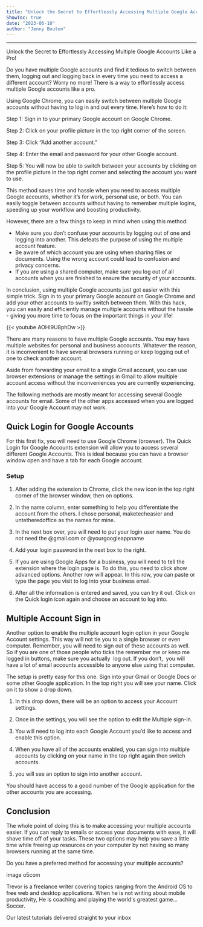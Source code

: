 ```yaml
---
title: "Unlock the Secret to Effortlessly Accessing Multiple Google Accounts Like a Pro!"
ShowToc: true 
date: "2023-06-10"
author: "Jenny Bouton"
---
```

*****
Unlock the Secret to Effortlessly Accessing Multiple Google Accounts Like a Pro!

Do you have multiple Google accounts and find it tedious to switch between them, logging out and logging back in every time you need to access a different account? Worry no more! There is a way to effortlessly access multiple Google accounts like a pro.

Using Google Chrome, you can easily switch between multiple Google accounts without having to log in and out every time. Here’s how to do it:

Step 1: Sign in to your primary Google account on Google Chrome.

Step 2: Click on your profile picture in the top right corner of the screen.

Step 3: Click “Add another account.”

Step 4: Enter the email and password for your other Google account.

Step 5: You will now be able to switch between your accounts by clicking on the profile picture in the top right corner and selecting the account you want to use.

This method saves time and hassle when you need to access multiple Google accounts, whether it’s for work, personal use, or both. You can easily toggle between accounts without having to remember multiple logins, speeding up your workflow and boosting productivity.

However, there are a few things to keep in mind when using this method:

- Make sure you don’t confuse your accounts by logging out of one and logging into another. This defeats the purpose of using the multiple account feature.
- Be aware of which account you are using when sharing files or documents. Using the wrong account could lead to confusion and privacy concerns.
- If you are using a shared computer, make sure you log out of all accounts when you are finished to ensure the security of your accounts.

In conclusion, using multiple Google accounts just got easier with this simple trick. Sign in to your primary Google account on Google Chrome and add your other accounts to swiftly switch between them. With this hack, you can easily and efficiently manage multiple accounts without the hassle - giving you more time to focus on the important things in your life!

{{< youtube AOHI9U8phDw >}} 



There are many reasons to have multiple Google accounts. You may have multiple websites for personal and business accounts. Whatever the reason, it is inconvenient to have several browsers running or keep logging out of one to check another account.
 
Aside from forwarding your email to a single Gmail account, you can use browser extensions or manage the settings in Gmail to allow multiple account access without the inconveniences you are currently experiencing.
 
The following methods are mostly meant for accessing several Google accounts for email. Some of the other apps accessed when you are logged into your Google Account may not work.

 
## Quick Login for Google Accounts
 
For this first fix, you will need to use Google Chrome (browser). The Quick Login for Google Accounts extension will allow you to access several different Google Accounts. This is ideal because you can have a browser window open and have a tab for each Google account.
 
### Setup
 
1. After adding the extension to Chrome, click the new icon in the top right corner of the browser window, then on options.
 

 
2. In the name column, enter something to help you differentiate the account from the others. I chose personal, maketecheasier and untetheredoffice as the names for mine.
 
3. In the next box over, you will need to put your login user name. You do not need the @gmail.com or @yourgoogleappname
 
4. Add your login password in the next box to the right.
 
5. If you are using Google Apps for a business, you will need to tell the extension where the login page is. To do this, you need to click show advanced options. Another row will appear. In this row, you can paste or type the page you visit to log into your business email.
 
6. After all the information is entered and saved, you can try it out. Click on the Quick login icon again and choose an account to log into.
 
## Multiple Account Sign in
 
Another option to enable the multiple account login option in your Google Account settings. This way will not tie you to a single browser or even computer. Remember, you will need to sign out of these accounts as well. So if you are one of those people who ticks the remember me or keep me logged in buttons, make sure you actually  log out. If you don’t,  you will have a lot of email accounts accessible to anyone else using that computer.
 
The setup is pretty easy for this one. Sign into your Gmail or Google Docs or some other Google application. In the top right you will see your name. Click on it to show a drop down.
 
1. In this drop down, there will be an option to access your Account settings.
 
2. Once in the settings, you will see the option to edit the Multiple sign-in.
 
3. You will need to log into each Google Account you’d like to access and enable this option.
 
4. When you have all of the accounts enabled, you can sign into multiple accounts by clicking on your name in the top right again then switch accounts.
 
5. you will see an option to sign into another account.
 
You should have access to a good number of the Google application for the other accounts you are accessing.
 
## Conclusion
 
The whole point of doing this is to make accessing your multiple accounts easier. If you can reply to emails or access your documents with ease, it will shave time off of your tasks. These two options may help you save a little time while freeing up resources on your computer by not having so many browsers running at the same time.
 
Do you have a preferred method for accessing your multiple accounts?
 
image o5com
 
Trevor is a freelance writer covering topics ranging from the Android OS to free web and desktop applications. When he is not writing about  mobile productivity, He is coaching and playing the world's greatest game... Soccer.
 
Our latest tutorials delivered straight to your inbox




